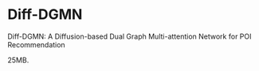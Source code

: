 # Diff-DGMN
Diff-DGMN: A Diffusion-based Dual Graph Multi-attention Network for POI Recommendation


25MB.
